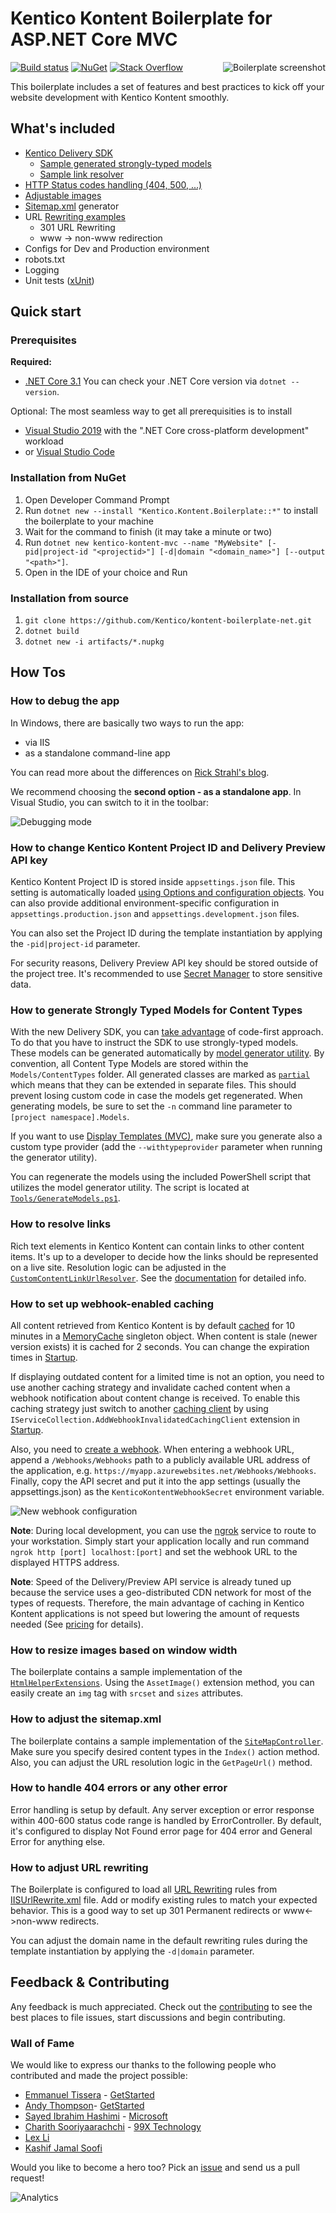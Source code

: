 # Kentico Kontent Boilerplate for ASP.NET Core MVC
[<img align="right" src="/img/template_thumbnail.png" alt="Boilerplate screenshot" />](/img/template.png)
[![Build status](https://ci.appveyor.com/api/projects/status/1s02tbk1tml2wdmj/branch/master?svg=true)](https://ci.appveyor.com/project/kentico/cloud-boilerplate-net/branch/master)
[![NuGet](https://img.shields.io/nuget/v/Kentico.Kontent.Boilerplate.svg)](https://www.nuget.org/packages/Kentico.Kontent.Boilerplate/)
[![Stack Overflow](https://img.shields.io/badge/Stack%20Overflow-ASK%20NOW-FE7A16.svg?logo=stackoverflow&logoColor=white)](https://stackoverflow.com/tags/kentico-kontent)

This boilerplate includes a set of features and best practices to kick off your website development with Kentico Kontent smoothly.

## What's included

- [Kentico Delivery SDK](https://github.com/Kentico/delivery-sdk-net)
  - [Sample generated strongly-typed models](#how-to-generate-strongly-typed-models-for-content-types)  
  - [Sample link resolver](#how-to-resolve-links)
- [HTTP Status codes handling (404, 500, ...)](#how-to-handle-404-errors-or-any-other-error)
- [Adjustable images](#how-to-resize-images-based-on-window-width)
- [Sitemap.xml](#how-to-adjust-the-sitemapxml) generator
- URL [Rewriting examples](#how-to-adjust-url-rewriting)
  - 301 URL Rewriting
  - www -> non-www redirection
- Configs for Dev and Production environment
- robots.txt
- Logging
- Unit tests ([xUnit](https://xunit.github.io))

## Quick start

### Prerequisites

**Required:**
- [.NET Core 3.1](https://www.microsoft.com/net/download/core)
You can check your .NET Core version via `dotnet --version`.

Optional:
The most seamless way to get all prerequisities is to install 

* [Visual Studio 2019](https://www.visualstudio.com/vs/) with the ".NET Core cross-platform development" workload
* or [Visual Studio Code](https://code.visualstudio.com/)

### Installation from NuGet

1. Open Developer Command Prompt
2. Run `dotnet new --install "Kentico.Kontent.Boilerplate::*"` to install the boilerplate to your machine
3. Wait for the command to finish (it may take a minute or two)
4. Run `dotnet new kentico-kontent-mvc --name "MyWebsite" [-pid|project-id "<projectid>"] [-d|domain "<domain_name>"] [--output "<path>"]`.
5. Open in the IDE of your choice and Run

### Installation from source

1. `git clone https://github.com/Kentico/kontent-boilerplate-net.git`
2. `dotnet build`
3. `dotnet new -i artifacts/*.nupkg`

## How Tos

### How to debug the app

In Windows, there are basically two ways to run the app:

* via IIS
* as a standalone command-line app

You can read more about the differences on [Rick Strahl's blog](https://weblog.west-wind.com/posts/2016/Jun/06/Publishing-and-Running-ASPNET-Core-Applications-with-IIS).

We recommend choosing the **second option - as a standalone app**. In Visual Studio, you can switch to it in the toolbar:

![Debugging mode](https://i.imgur.com/DA6QW5L.png)

### How to change Kentico Kontent Project ID and Delivery Preview API key

Kentico Kontent Project ID is stored inside `appsettings.json` file. This setting is automatically loaded [using Options and configuration objects](https://docs.microsoft.com/en-us/aspnet/core/fundamentals/configuration). You can also provide additional environment-specific configuration in `appsettings.production.json` and `appsettings.development.json` files.

You can also set the Project ID during the template instantiation by applying the `-pid|project-id` parameter.

For security reasons, Delivery Preview API key should be stored outside of the project tree. It's recommended to use [Secret Manager](https://docs.microsoft.com/en-us/aspnet/core/security/app-secrets) to store sensitive data.

### How to generate Strongly Typed Models for Content Types

With the new Delivery SDK, you can [take advantage](https://github.com/Kentico/delivery-sdk-net/wiki/Working-with-Strongly-Typed-Models-(aka-Code-First-Approach)) of code-first approach. To do that you have to instruct the SDK to use strongly-typed models. These models can be generated automatically by [model generator utility](https://github.com/Kentico/kontent-generators-net). By convention, all Content Type Models are stored within the `Models/ContentTypes` folder. All generated classes are marked as [`partial`](https://msdn.microsoft.com/en-us/library/wa80x488.aspx) which means that they can be extended in separate files. This should prevent losing custom code in case the models get regenerated. When generating models, be sure to set the `-n` command line parameter to `[project namespace].Models`.

If you want to use [Display Templates (MVC)](http://www.growingwiththeweb.com/2012/12/aspnet-mvc-display-and-editor-templates.html), make sure you generate also a custom type provider (add the `--withtypeprovider` parameter when running the generator utility).

You can regenerate the models using the included PowerShell script that utilizes the model generator utility. The script is located at [`Tools/GenerateModels.ps1`](https://github.com/Kentico/kontent-boilerplate-net/blob/master/src/content/Kentico.Kontent.Boilerplate/Tools/GenerateModels.ps1).

### How to resolve links
Rich text elements in Kentico Kontent can contain links to other content items. It's up to a developer to decide how the links should be represented on a live site. Resolution logic can be adjusted in the [`CustomContentLinkUrlResolver`](https://github.com/Kentico/kontent-boilerplate-net/blob/master/src/content/Kentico.Kontent.Boilerplate/Resolvers/CustomContentLinkUrlResolver.cs). See the [documentation](https://github.com/Kentico/delivery-sdk-net/wiki/Resolving-Links-to-Content-Items) for detailed info.

### How to set up webhook-enabled caching

All content retrieved from Kentico Kontent is by default [cached](https://github.com/Kentico/kontent-boilerplate-net/blob/master/src/content/Kentico.Kontent.Boilerplate/Caching/Default/CachingDeliveryClient.cs) for 10 minutes in a [MemoryCache](https://docs.microsoft.com/en-us/dotnet/api/microsoft.extensions.caching.memory.memorycache) singleton object. When content is stale (newer version exists) it is cached for 2 seconds. You can change the expiration times in [Startup](https://github.com/Kentico/kontent-boilerplate-net/blob/6fb2b26deecb858f3853d84e29121e3f17b3a291/src/content/Kentico.Kontent.Boilerplate/Startup.cs#L47).

If displaying outdated content for a limited time is not an option, you need to use another caching strategy and invalidate cached content when a webhook notification about content change is received. To enable this caching strategy just switch to another [caching client](https://github.com/Kentico/kontent-boilerplate-net/blob/master/src/content/Kentico.Kontent.Boilerplate/Caching/Webhooks/CachingDeliveryClient.cs) by using `IServiceCollection.AddWebhookInvalidatedCachingClient` extension in [Startup](https://github.com/Kentico/kontent-boilerplate-net/blob/6fb2b26deecb858f3853d84e29121e3f17b3a291/src/content/Kentico.Kontent.Boilerplate/Startup.cs#L53).

Also, you need to [create a webhook](https://docs.kontent.ai/tutorials/develop-apps/integrate/using-webhooks-for-automatic-updates#a-creating-a-webhook). When entering a webhook URL, append a `/Webhooks/Webhooks` path to a publicly available URL address of the application, e.g. `https://myapp.azurewebsites.net/Webhooks/Webhooks`. Finally, copy the API secret and put it into the app settings (usually the appsettings.json) as the `KenticoKontentWebhookSecret` environment variable.

![New webhook configuration](https://i.imgur.com/TjJ7n5H.png)

**Note**: During local development, you can use the [ngrok](https://ngrok.com/) service to route to your workstation. Simply start your application locally and run command `ngrok http [port] localhost:[port]` and set the webhook URL to the displayed HTTPS address.

**Note**: Speed of the Delivery/Preview API service is already tuned up because the service uses a geo-distributed CDN network for most of the types of requests. Therefore, the main advantage of caching in Kentico Kontent applications is not speed but lowering the amount of requests needed (See [pricing](https://kontent.ai/pricing) for details).

### How to resize images based on window width
The boilerplate contains a sample implementation of the [`HtmlHelperExtensions`](https://github.com/Kentico/kontent-boilerplate-net/blob/responsive-images/src/content/Kentico.Kontent.Boilerplate/Helpers/Extensions/HtmlHelperExtensions.cs). Using the `AssetImage()` extension method, you can easily create an `img` tag with `srcset` and `sizes` attributes.

### How to adjust the sitemap.xml
The boilerplate contains a sample implementation of the [`SiteMapController`](https://github.com/Kentico/kontent-boilerplate-net/blob/master/src/content/Kentico.Kontent.Boilerplate/Controllers/SiteMapController.cs). Make sure you specify desired content types in the `Index()` action method. Also, you can adjust the URL resolution logic in the `GetPageUrl()` method.

### How to handle 404 errors or any other error

Error handling is setup by default. Any server exception or error response within 400-600 status code range is handled by ErrorController. By default, it's configured to display Not Found error page for 404 error and General Error for anything else. 

### How to adjust URL rewriting

The Boilerplate is configured to load all [URL Rewriting](https://docs.microsoft.com/en-us/aspnet/core/fundamentals/url-rewriting) rules from [IISUrlRewrite.xml](/src/content/Kentico.Kontent.Boilerplate/IISUrlRewrite.xml) file. Add or modify existing rules to match your expected behavior.
This is a good way to set up 301 Permanent redirects or www<->non-www redirects.

You can adjust the domain name in the default rewriting rules during the template instantiation by applying the `-d|domain` parameter.

## Feedback & Contributing
Any feedback is much appreciated. Check out the [contributing](https://github.com/Kentico/Home/blob/master/CONTRIBUTING.md) to see the best places to file issues, start discussions and begin contributing.

### Wall of Fame
We would like to express our thanks to the following people who contributed and made the project possible:

- [Emmanuel Tissera](https://github.com/emmanueltissera) - [GetStarted](https://github.com/getstarted) 
- [Andy Thompson](https://github.com/andythompy)- [GetStarted](https://github.com/getstarted)
- [Sayed Ibrahim Hashimi](https://github.com/sayedihashimi) - [Microsoft](https://github.com/Microsoft)
- [Charith Sooriyaarachchi](https://github.com/charithsoori) - [99X Technology](http://www.99xtechnology.com/)
- [Lex Li](https://github.com/lextm)
- [Kashif Jamal Soofi](https://github.com/kashifsoofi)

Would you like to become a hero too? Pick an [issue](https://github.com/Kentico/kontent-boilerplate-net/issues) and send us a pull request!


![Analytics](https://kentico-ga-beacon.azurewebsites.net/api/UA-69014260-4/Kentico/kontent-boilerplate-net?pixel)
